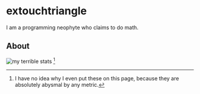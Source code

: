 # extouchtriangle

I am a programming neophyte who claims to do math.

## About

![my terrible stats](https://github-readme-stats.vercel.app/api?username=&theme=tokyonight&show_icons=true&hide_border=true&count_private=true)
[^1]

[^1]:
    I have no idea why I even put these on this
    page, because they are absolutely abysmal by any metric.

